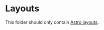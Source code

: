 # Layouts

This folder should only contain [Astro layouts](https://docs.astro.build/en/core-concepts/layouts/).
